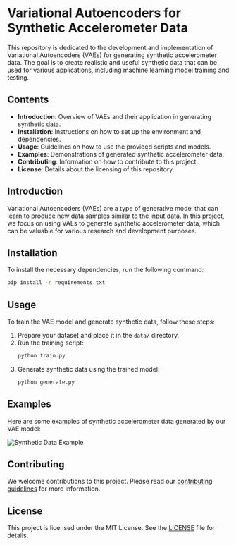 # Variational Autoencoders for Synthetic Accelerometer Data

This repository is dedicated to the development and implementation of Variational Autoencoders (VAEs) for generating synthetic accelerometer data. The goal is to create realistic and useful synthetic data that can be used for various applications, including machine learning model training and testing.

## Contents

- **Introduction**: Overview of VAEs and their application in generating synthetic data.
- **Installation**: Instructions on how to set up the environment and dependencies.
- **Usage**: Guidelines on how to use the provided scripts and models.
- **Examples**: Demonstrations of generated synthetic accelerometer data.
- **Contributing**: Information on how to contribute to this project.
- **License**: Details about the licensing of this repository.

## Introduction

Variational Autoencoders (VAEs) are a type of generative model that can learn to produce new data samples similar to the input data. In this project, we focus on using VAEs to generate synthetic accelerometer data, which can be valuable for various research and development purposes.

## Installation

To install the necessary dependencies, run the following command:

```bash
pip install -r requirements.txt
```

## Usage

To train the VAE model and generate synthetic data, follow these steps:

1. Prepare your dataset and place it in the `data/` directory.
2. Run the training script:
    ```bash
    python train.py
    ```
3. Generate synthetic data using the trained model:
    ```bash
    python generate.py
    ```

## Examples

Here are some examples of synthetic accelerometer data generated by our VAE model:

![Synthetic Data Example](examples/synthetic_data_example.png)

## Contributing

We welcome contributions to this project. Please read our [contributing guidelines](CONTRIBUTING.md) for more information.

## License

This project is licensed under the MIT License. See the [LICENSE](LICENSE) file for details.